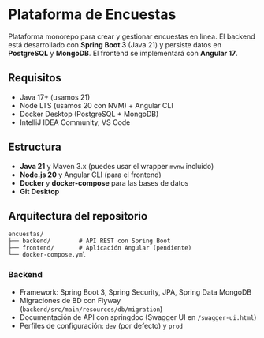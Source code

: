 # Plataforma de Encuestas 
Plataforma monorepo para crear y gestionar encuestas en línea. El backend está desarrollado con **Spring Boot 3** (Java 21) y persiste datos en **PostgreSQL** y **MongoDB**. El frontend se implementará con **Angular 17**.

## Requisitos
- Java 17+ (usamos 21)
- Node LTS (usamos 20 con NVM) + Angular CLI
- Docker Desktop (PostgreSQL + MongoDB)
- IntelliJ IDEA Community, VS Code

## Estructura
- **Java 21** y Maven 3.x (puedes usar el wrapper `mvnw` incluido)
- **Node.js 20** y Angular CLI (para el frontend)
- **Docker** y **docker-compose** para las bases de datos
- **Git Desktop**


## Arquitectura del repositorio

```
encuestas/
├── backend/        # API REST con Spring Boot
├── frontend/       # Aplicación Angular (pendiente)
└── docker-compose.yml
```

### Backend

- Framework: Spring Boot 3, Spring Security, JPA, Spring Data MongoDB
- Migraciones de BD con Flyway (`backend/src/main/resources/db/migration`)
- Documentación de API con springdoc (Swagger UI en `/swagger-ui.html`)
- Perfiles de configuración: `dev` (por defecto) y `prod`
